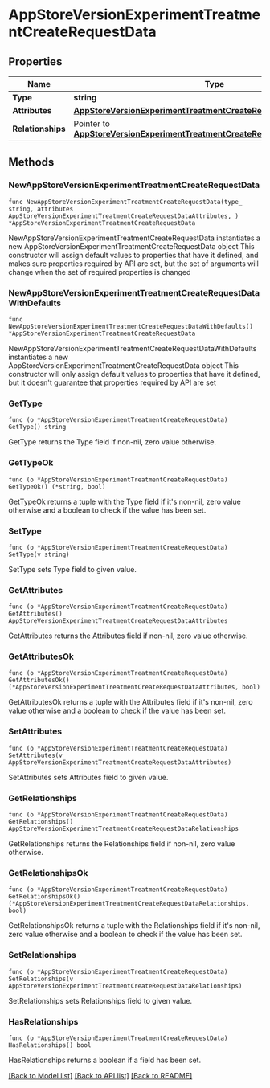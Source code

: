 # AppStoreVersionExperimentTreatmentCreateRequestData

## Properties

Name | Type | Description | Notes
------------ | ------------- | ------------- | -------------
**Type** | **string** |  | 
**Attributes** | [**AppStoreVersionExperimentTreatmentCreateRequestDataAttributes**](AppStoreVersionExperimentTreatmentCreateRequestDataAttributes.md) |  | 
**Relationships** | Pointer to [**AppStoreVersionExperimentTreatmentCreateRequestDataRelationships**](AppStoreVersionExperimentTreatmentCreateRequestDataRelationships.md) |  | [optional] 

## Methods

### NewAppStoreVersionExperimentTreatmentCreateRequestData

`func NewAppStoreVersionExperimentTreatmentCreateRequestData(type_ string, attributes AppStoreVersionExperimentTreatmentCreateRequestDataAttributes, ) *AppStoreVersionExperimentTreatmentCreateRequestData`

NewAppStoreVersionExperimentTreatmentCreateRequestData instantiates a new AppStoreVersionExperimentTreatmentCreateRequestData object
This constructor will assign default values to properties that have it defined,
and makes sure properties required by API are set, but the set of arguments
will change when the set of required properties is changed

### NewAppStoreVersionExperimentTreatmentCreateRequestDataWithDefaults

`func NewAppStoreVersionExperimentTreatmentCreateRequestDataWithDefaults() *AppStoreVersionExperimentTreatmentCreateRequestData`

NewAppStoreVersionExperimentTreatmentCreateRequestDataWithDefaults instantiates a new AppStoreVersionExperimentTreatmentCreateRequestData object
This constructor will only assign default values to properties that have it defined,
but it doesn't guarantee that properties required by API are set

### GetType

`func (o *AppStoreVersionExperimentTreatmentCreateRequestData) GetType() string`

GetType returns the Type field if non-nil, zero value otherwise.

### GetTypeOk

`func (o *AppStoreVersionExperimentTreatmentCreateRequestData) GetTypeOk() (*string, bool)`

GetTypeOk returns a tuple with the Type field if it's non-nil, zero value otherwise
and a boolean to check if the value has been set.

### SetType

`func (o *AppStoreVersionExperimentTreatmentCreateRequestData) SetType(v string)`

SetType sets Type field to given value.


### GetAttributes

`func (o *AppStoreVersionExperimentTreatmentCreateRequestData) GetAttributes() AppStoreVersionExperimentTreatmentCreateRequestDataAttributes`

GetAttributes returns the Attributes field if non-nil, zero value otherwise.

### GetAttributesOk

`func (o *AppStoreVersionExperimentTreatmentCreateRequestData) GetAttributesOk() (*AppStoreVersionExperimentTreatmentCreateRequestDataAttributes, bool)`

GetAttributesOk returns a tuple with the Attributes field if it's non-nil, zero value otherwise
and a boolean to check if the value has been set.

### SetAttributes

`func (o *AppStoreVersionExperimentTreatmentCreateRequestData) SetAttributes(v AppStoreVersionExperimentTreatmentCreateRequestDataAttributes)`

SetAttributes sets Attributes field to given value.


### GetRelationships

`func (o *AppStoreVersionExperimentTreatmentCreateRequestData) GetRelationships() AppStoreVersionExperimentTreatmentCreateRequestDataRelationships`

GetRelationships returns the Relationships field if non-nil, zero value otherwise.

### GetRelationshipsOk

`func (o *AppStoreVersionExperimentTreatmentCreateRequestData) GetRelationshipsOk() (*AppStoreVersionExperimentTreatmentCreateRequestDataRelationships, bool)`

GetRelationshipsOk returns a tuple with the Relationships field if it's non-nil, zero value otherwise
and a boolean to check if the value has been set.

### SetRelationships

`func (o *AppStoreVersionExperimentTreatmentCreateRequestData) SetRelationships(v AppStoreVersionExperimentTreatmentCreateRequestDataRelationships)`

SetRelationships sets Relationships field to given value.

### HasRelationships

`func (o *AppStoreVersionExperimentTreatmentCreateRequestData) HasRelationships() bool`

HasRelationships returns a boolean if a field has been set.


[[Back to Model list]](../README.md#documentation-for-models) [[Back to API list]](../README.md#documentation-for-api-endpoints) [[Back to README]](../README.md)


